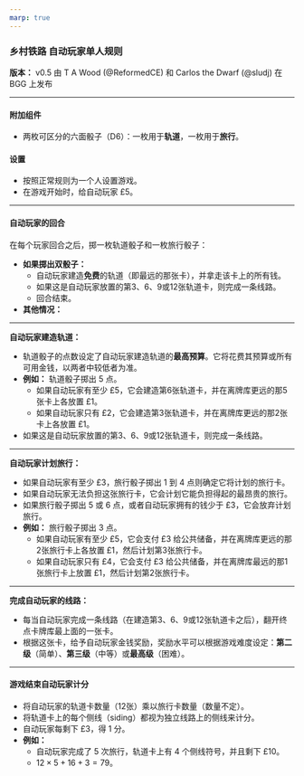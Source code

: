 ```yaml
---
marp: true
---
```


### 乡村铁路 自动玩家单人规则

**版本：** v0.5 由 T A Wood (@ReformedCE) 和 Carlos the Dwarf (@sludj) 在 BGG 上发布

---

#### 附加组件

* 两枚可区分的六面骰子（D6）：一枚用于**轨道**，一枚用于**旅行**。
#### 设置

* 按照正常规则为一个人设置游戏。
* 在游戏开始时，给自动玩家 £5。

---
#### 自动玩家的回合

在每个玩家回合之后，掷一枚轨道骰子和一枚旅行骰子：

* **如果掷出双骰子：**
    * 自动玩家建造**免费**的轨道（即最远的那张卡），并拿走该卡上的所有钱。
    * 如果这是自动玩家放置的第3、6、9或12张轨道卡，则完成一条线路。
    * 回合结束。
* **其他情况：**

---
**自动玩家建造轨道：**
* 轨道骰子的点数设定了自动玩家建造轨道的**最高预算**。它将花费其预算或所有可用金钱，以两者中较低者为准。
* **例如：** 轨道骰子掷出 5 点。
    * 如果自动玩家有至少 £5，它会建造第6张轨道卡，并在离牌库更远的那5张卡上各放置 £1。
    * 如果自动玩家只有 £2，它会建造第3张轨道卡，并在离牌库更远的那2张卡上各放置 £1。
* 如果这是自动玩家放置的第3、6、9或12张轨道卡，则完成一条线路。

---
**自动玩家计划旅行：**
* 如果自动玩家有至少 £3，旅行骰子掷出 1 到 4 点则确定它将计划的旅行卡。
* 如果自动玩家无法负担这张旅行卡，它会计划它能负担得起的最昂贵的旅行。
* 如果旅行骰子掷出 5 或 6 点，或者自动玩家拥有的钱少于 £3，它会放弃计划旅行。
* **例如：** 旅行骰子掷出 3 点。
    * 如果自动玩家有至少 £5，它会支付 £3 给公共储备，并在离牌库更远的那2张旅行卡上各放置 £1，然后计划第3张旅行卡。
    * 如果自动玩家只有 £4，它会支付 £3 给公共储备，并在离牌库最远的那1张旅行卡上放置 £1，然后计划第2张旅行卡。

---
**完成自动玩家的线路：**
* 每当自动玩家完成一条线路（在建造第3、6、9或12张轨道卡之后），翻开终点卡牌库最上面的一张卡。
* 根据这张卡，给予自动玩家金钱奖励，奖励水平可以根据游戏难度设定：**第二级**（简单）、**第三级**（中等）或**最高级**（困难）。

---

#### 游戏结束自动玩家计分

* 将自动玩家的轨道卡数量（12张）乘以旅行卡数量（数量不定）。
* 将轨道卡上的每个侧线（siding）都视为独立线路上的侧线来计分。
* 自动玩家每剩下 £3，得 1 分。
* **例如：**
    * 自动玩家完成了 5 次旅行，轨道卡上有 4 个侧线符号，并且剩下 £10。
    * $12 \times 5 + 16 + 3 = 79$。